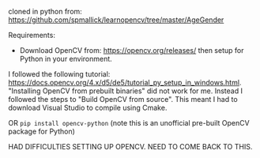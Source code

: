 cloned in python from: https://github.com/spmallick/learnopencv/tree/master/AgeGender

Requirements: 
- Download OpenCV from: https://opencv.org/releases/ then setup for Python in your environment.</br>

I followed the following tutorial: https://docs.opencv.org/4.x/d5/de5/tutorial_py_setup_in_windows.html. "Installing OpenCV from prebuilt binaries" did not work for me. Instead I followed the steps to "Build OpenCV from source". This meant I had to download Visual Studio to compile using Cmake. </br>

OR ```pip install opencv-python``` (note this is an unofficial pre-built OpenCV package for Python)

HAD DIFFICULTIES SETTING UP OPENCV. NEED TO COME BACK TO THIS.